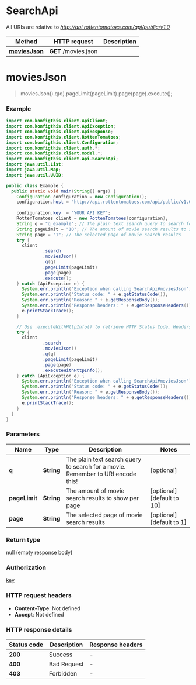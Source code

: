 # SearchApi

All URIs are relative to *http://api.rottentomatoes.com/api/public/v1.0*

| Method | HTTP request | Description |
|------------- | ------------- | -------------|
| [**moviesJson**](SearchApi.md#moviesJson) | **GET** /movies.json |  |


<a name="moviesJson"></a>
# **moviesJson**
> moviesJson().q(q).pageLimit(pageLimit).page(page).execute();



### Example
```java
import com.konfigthis.client.ApiClient;
import com.konfigthis.client.ApiException;
import com.konfigthis.client.ApiResponse;
import com.konfigthis.client.RottenTomatoes;
import com.konfigthis.client.Configuration;
import com.konfigthis.client.auth.*;
import com.konfigthis.client.model.*;
import com.konfigthis.client.api.SearchApi;
import java.util.List;
import java.util.Map;
import java.util.UUID;

public class Example {
  public static void main(String[] args) {
    Configuration configuration = new Configuration();
    configuration.host = "http://api.rottentomatoes.com/api/public/v1.0";
    
    configuration.key  = "YOUR API KEY";
    RottenTomatoes client = new RottenTomatoes(configuration);
    String q = "q_example"; // The plain text search query to search for a movie. Remember to URI encode this!
    String pageLimit = "10"; // The amount of movie search results to show per page
    String page = "1"; // The selected page of movie search results
    try {
      client
              .search
              .moviesJson()
              .q(q)
              .pageLimit(pageLimit)
              .page(page)
              .execute();
    } catch (ApiException e) {
      System.err.println("Exception when calling SearchApi#moviesJson");
      System.err.println("Status code: " + e.getStatusCode());
      System.err.println("Reason: " + e.getResponseBody());
      System.err.println("Response headers: " + e.getResponseHeaders());
      e.printStackTrace();
    }

    // Use .executeWithHttpInfo() to retrieve HTTP Status Code, Headers and Request
    try {
      client
              .search
              .moviesJson()
              .q(q)
              .pageLimit(pageLimit)
              .page(page)
              .executeWithHttpInfo();
    } catch (ApiException e) {
      System.err.println("Exception when calling SearchApi#moviesJson");
      System.err.println("Status code: " + e.getStatusCode());
      System.err.println("Reason: " + e.getResponseBody());
      System.err.println("Response headers: " + e.getResponseHeaders());
      e.printStackTrace();
    }
  }
}

```

### Parameters

| Name | Type | Description  | Notes |
|------------- | ------------- | ------------- | -------------|
| **q** | **String**| The plain text search query to search for a movie. Remember to URI encode this! | [optional] |
| **pageLimit** | **String**| The amount of movie search results to show per page | [optional] [default to 10] |
| **page** | **String**| The selected page of movie search results | [optional] [default to 1] |

### Return type

null (empty response body)

### Authorization

[key](../README.md#key)

### HTTP request headers

 - **Content-Type**: Not defined
 - **Accept**: Not defined

### HTTP response details
| Status code | Description | Response headers |
|-------------|-------------|------------------|
| **200** | Success |  -  |
| **400** | Bad Request |  -  |
| **403** | Forbidden |  -  |

